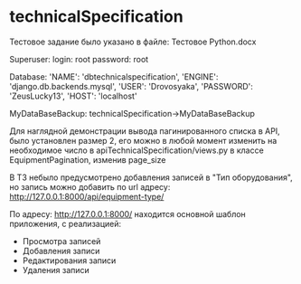 ﻿# technicalSpecification
Тестовое задание было указано в файле: Тестовое Python.docx

Superuser:
    login: root
    password: root

Database:
    'NAME': 'dbtechnicalspecification',
        'ENGINE': 'django.db.backends.mysql',
        'USER': 'Drovosyaka',
        'PASSWORD': 'ZeusLucky13',
        'HOST': 'localhost'

MyDataBaseBackup:
    technicalSpecification->MyDataBaseBackup

Для наглядной демонстрации вывода пагинированного списка в API, было установлен размер 2, его можно в любой момент 
изменить на необходимое число в apiTechnicalSpecification/views.py в классе EquipmentPagination, изменив page_size

В ТЗ небыло предусмотрено добавления записей в "Тип оборудования", но запись можно  добавить по url адресу: 
http://127.0.0.1:8000/api/equipment-type/

По адресу: http://127.0.0.1:8000/ находится основной шаблон приложения, с реализацией:
* Просмотра записей
* Добавления записи
* Редактирования записи
* Удаления записи

